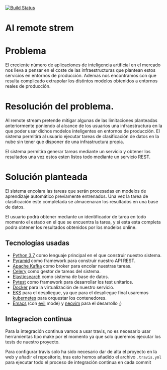 [![Build Status](https://travis-ci.org/rafaelleru/iv.svg?branch=master)](https://travis-ci.org/rafaelleru/iv)

# AI remote strem

# Problema

El creciente número de aplicaciones de inteligencia artificial en el mercado nos lleva a pensar en el coste de las infraestructuras que plantean estos servicios en entornos de producción. Ademas nos encontramos con que resulta complicado extrapolar los distintos modelos obtenidos a entornos reales de producción.

# Resolución del problema.

AI remote stream pretende mitigar algunas de las limitaciones planteadas anteriormente poniendo al alcance de los usuarios una infraestructura en la que poder usar dichos modelos inteligentes en entornos de producción. El sistema permitirá al usuario ejecutar tareas de clasificación de datos en la nube sin tener que disponer de una infrastructura propia.

El sistema permitira generar tareas mediante un servicio y obtener los resultados una vez estos esten listos todo mediante un servicio REST.

# Solución planteada

El sistema encolara las tareas que serán procesadas en modelos de aprendizaje automático previamente entrenados. Una vez la tarea de clasificación este completada se almacenaran los resultados en una base de datos.

El usuario podrá obtener mediante un identificador de tarea en todo momento el estado en el que se encuentra la tarea, y si esta esta completa podra obtener los resultados obtenidos por los modelos online.

## Tecnologías usadas

- [Python 3.7](https://www.python.org) como lenguaje principal en el que construir nuestro sistema.
- [Pyramid](https://trypyramid.com/) como framework para construir nuestro API REST.
- [Apache Kafka](https://kafka.apache.org/) como broker para encolar nuestras tareas.
- [Celery](http://www.celeryproject.org/) como gestor de tareas del sistema.
- [Elasticsearch](https://www.elastic.co) como sistema de base de datos.
- [Pytest](https://pytest.org) como framework para desarrollar los test unitarios.
- [Docker](https://www.docker.com) para la virtualización de nuestro servicio.
- [EKS](https://aws.amazon.com/eks/) para el despliegue, ya que para el despliegue final usaremos [kubernetes](https://kubernetes.io) para orquestar los contenedores.
- [Emacs](https://www.gnu.org/software/emacs/) (con [evil](https://github.com/emacs-evil/evil) mode) y [neovim](https://neovim.io) para el desarrollo ;)

## Integracion continua

Para la integración continua vamos a usar travis, no es necesario usar herramientas tipo make por el momento ya que solo queremos ejecutar los tests de nuestro proyecto.

Para configurar travis solo ha sido necesario dar de alta el proyecto en la web y añadir el repositorio, tras esto hemos añadido el archivo `.travis.yml` para ejecutar todo el proceso de integración continua en cada commit
